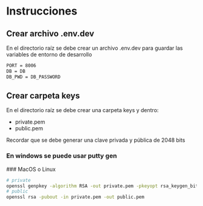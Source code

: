 # Instrucciones

## Crear archivo .env.dev 

En el directorio raíz se debe crear un archivo .env.dev para guardar las variables de entorno de desarrollo

```bash
PORT = 8006
DB = DB
DB_PWD = DB_PASSWORD
```

## Crear carpeta keys

En el directorio raíz se debe crear una carpeta keys y dentro:
- private.pem
- public.pem

Recordar que se debe generar una clave privada y pública de 2048 bits

### En windows se puede usar putty gen
### MacOS o Linux
```bash
# private
openssl genpkey -algorithm RSA -out private.pem -pkeyopt rsa_keygen_bits:2048
# public
openssl rsa -pubout -in private.pem -out public.pem
```